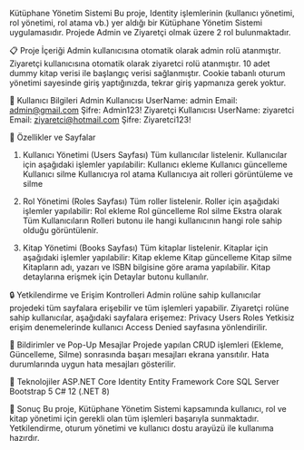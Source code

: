 ﻿Kütüphane Yönetim Sistemi
Bu proje, Identity işlemlerinin (kullanıcı yönetimi, rol yönetimi, rol atama vb.) yer aldığı bir Kütüphane Yönetim Sistemi uygulamasıdır. Projede Admin ve Ziyaretçi olmak üzere 2 rol bulunmaktadır.

📋 Proje İçeriği
Admin kullanıcısına otomatik olarak admin rolü atanmıştır.
Ziyaretçi kullanıcısına otomatik olarak ziyaretci rolü atanmıştır.
10 adet dummy kitap verisi ile başlangıç verisi sağlanmıştır.
Cookie tabanlı oturum yönetimi sayesinde giriş yaptığınızda, tekrar giriş yapmanıza gerek yoktur.

👤 Kullanıcı Bilgileri
Admin Kullanıcısı
UserName: admin
Email: admin@gmail.com
Şifre: Admin123!
Ziyaretçi Kullanıcısı
UserName: ziyaretci
Email: ziyaretci@hotmail.com
Şifre: Ziyaretci123!

🚀 Özellikler ve Sayfalar
1. Kullanıcı Yönetimi (Users Sayfası)
Tüm kullanıcılar listelenir.
Kullanıcılar için aşağıdaki işlemler yapılabilir:
Kullanıcı ekleme
Kullanıcı güncelleme
Kullanıcı silme
Kullanıcıya rol atama
Kullanıcıya ait rolleri görüntüleme ve silme

2. Rol Yönetimi (Roles Sayfası)
Tüm roller listelenir.
Roller için aşağıdaki işlemler yapılabilir:
Rol ekleme
Rol güncelleme
Rol silme
Ekstra olarak Tüm Kullanıcıların Rolleri butonu ile hangi kullanıcının hangi role sahip olduğu görüntülenir.

3. Kitap Yönetimi (Books Sayfası)
Tüm kitaplar listelenir.
Kitaplar için aşağıdaki işlemler yapılabilir:
Kitap ekleme
Kitap güncelleme
Kitap silme
Kitapların adı, yazarı ve ISBN bilgisine göre arama yapılabilir.
Kitap detaylarına erişmek için Detaylar butonu kullanılır.

🔒 Yetkilendirme ve Erişim Kontrolleri
Admin rolüne sahip kullanıcılar projedeki tüm sayfalara erişebilir ve tüm işlemleri yapabilir.
Ziyaretçi rolüne sahip kullanıcılar, aşağıdaki sayfalara erişemez:
Privacy
Users
Roles
Yetkisiz erişim denemelerinde kullanıcı Access Denied sayfasına yönlendirilir.

💬 Bildirimler ve Pop-Up Mesajlar
Projede yapılan CRUD işlemleri (Ekleme, Güncelleme, Silme) sonrasında başarı mesajları ekrana yansıtılır.
Hata durumlarında uygun hata mesajları gösterilir.

📝 Teknolojiler
ASP.NET Core Identity
Entity Framework Core
SQL Server
Bootstrap 5
C# 12 (.NET 8)

📌 Sonuç
Bu proje, Kütüphane Yönetim Sistemi kapsamında kullanıcı, rol ve kitap yönetimi için gerekli olan tüm işlemleri başarıyla sunmaktadır. Yetkilendirme, oturum yönetimi ve kullanıcı dostu arayüzü ile kullanıma hazırdır.